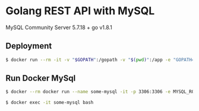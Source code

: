 # Golang REST API with MySQL

MySQL Community Server 5.7.18 + go v1.8.1


## Deployment
 
```bash
$ docker run --rm -it -v "$GOPATH":/gopath -v "$(pwd)":/app -e "GOPATH=/gopath" -w /app golang:1.4.2 sh -c 'CGO_ENABLED=0 go build -a --installsuffix cgo --ldflags="-s" -o your_binary_name'
```



## Run Docker MySql

```bash
$ docker --rm docker run --name some-mysql -it -p 3306:3306 -e MYSQL_ROOT_PASSWORD=123456 -d mysql
```

```bash
$ docker exec -it some-mysql bash
```